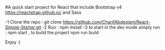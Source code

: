 
  #A quick start project for React that include Bootstrap v4 https://reactstrap.github.io/ and Sass

  -1 Clone the repo : git clone https://github.com/CharifAbdeslam/React-Simple-Starter.git
  -2 Run : npm install
  -3 to start in the dev mode simply run : npm start , to build the project npm run build

  Enjoy :)
